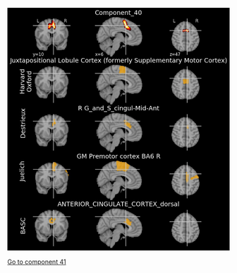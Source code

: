 ![40](preliminary/40.jpg "Component 40")

[Go to component 41](https://parietal-inria.github.io/MODL_atlas/256/41 "Component 41")
